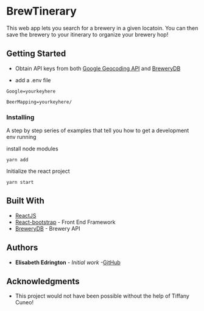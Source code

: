 # BrewTinerary

This web app lets you search for a brewery in a given locatoin. You can then save the brewery to your itinerary to organize your brewery hop! 

## Getting Started

* Obtain API keys from both [Google Geocoding API](https://developers.google.com/maps/documentation/geocoding/start) and [BreweryDB](https://www.brewerydb.com/developers)

 * add a .env file
 ```
 Google=yourkeyhere

 BeerMapping=yourkeyhere/
 ```


### Installing

A step by step series of examples that tell you how to get a development env running

install node modules

```
yarn add
```

Initialize the react project

```
yarn start
```


## Built With

* [ReactJS](https://reactjs.org/)
* [React-bootstrap](https://react-bootstrap.github.io/) - Front End Framework
* [BreweryDB](https://www.brewerydb.com/developers) - Brewery API


## Authors

* **Elisabeth Edrington** - *Initial work* -[GitHub](https://github.com/edringtondc)


## Acknowledgments

* This project would not have been possible without the help of Tiffany Cuneo!

